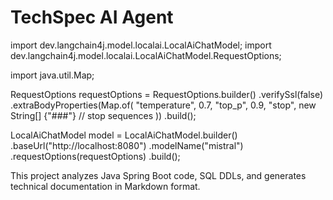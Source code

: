 # TechSpec AI Agent


import dev.langchain4j.model.localai.LocalAiChatModel;
import dev.langchain4j.model.localai.LocalAiChatModel.RequestOptions;

import java.util.Map;

RequestOptions requestOptions = RequestOptions.builder()
    .verifySsl(false)
    .extraBodyProperties(Map.of(
        "temperature", 0.7,
        "top_p", 0.9,
        "stop", new String[] {"###"}  // stop sequences
    ))
    .build();

LocalAiChatModel model = LocalAiChatModel.builder()
    .baseUrl("http://localhost:8080")
    .modelName("mistral")
    .requestOptions(requestOptions)
    .build();

This project analyzes Java Spring Boot code, SQL DDLs, and generates technical documentation in Markdown format.
